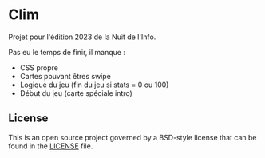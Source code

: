 # Clim

Projet pour l'édition 2023 de la Nuit de l'Info.

Pas eu le temps de finir, il manque :

- CSS propre
- Cartes pouvant êtres swipe
- Logique du jeu (fin du jeu si stats = 0 ou 100)
- Début du jeu (carte spéciale intro)

## License

This is an open source project governed by a BSD-style license that
can be found in the [LICENSE](LICENSE) file.
